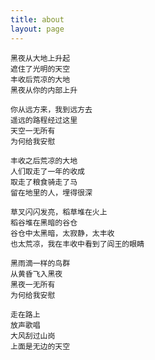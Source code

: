 ```yaml
---
title: about
layout: page
---
```


	黑夜从大地上升起
	遮住了光明的天空
	丰收后荒凉的大地
	黑夜从你的内部上升

	你从远方来，我到远方去
	遥远的路程经过这里
	天空一无所有
	为何给我安慰

	丰收之后荒凉的大地
	人们取走了一年的收成
	取走了粮食骑走了马
	留在地里的人，埋得很深

	草叉闪闪发亮，稻草堆在火上
	稻谷堆在黑暗的谷仓
	谷仓中太黑暗，太寂静，太丰收
	也太荒凉，我在丰收中看到了阎王的眼睛

	黑雨滴一样的鸟群
	从黄昏飞入黑夜
	黑夜一无所有
	为何给我安慰

	走在路上
	放声歌唱
	大风刮过山岗
	上面是无边的天空


